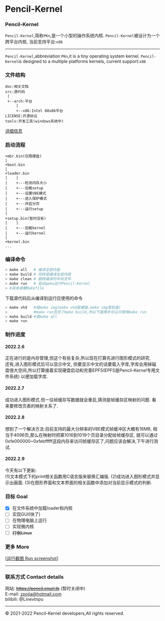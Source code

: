 Pencil-Kernel
=
### Pencil-Kernel
`Pencil-Kernel`,简称`PKn`,是一个小型的操作系统内核.
`Pencil-Kernel`被设计为一个跨平台内核,
当前支持平台:`x86` <br />
***
`Pencil-Kernel`,abbreviation `PKn`,it is a tiny operating system kernel.
`Pencil-Kernel`is designed to a multiple platforms kernels,
current support:`x86` <br />
### 文件结构
```
doc:相关文档
src:源代码
 |
 +--arch:平台
     |
     +--x86:Intel 80x86平台
LICENSE:开源协议
tools:开发工具(windows系统中)
```
[详细信息](doc/question.md)
### 启动流程
```
+mbr.bin(仅限硬盘)
|
+boot.bin
|
+loader.bin
|    |
|    +---检测内存大小
|    +---加载setup
|    +---设置VBE模式
|    +---进入保护模式
|    +---开启分页
|    +---运行setup
|
+setup.bin(暂时没有)
|    |
|    +---加载kernel
|    +---运行kernel
|
+kernel.bin
...

```
### 编译命令
```bash
> make all   # 编译全部内容
> make build # 同样是编译全部内容
> make clean # 删除编译的中间文件
> make run   # 启动qemu运行Pencil-Kernel
> #具体请看Makefile
```
下载源代码后从编译到运行应使用的命令
```bash
> make vhd   #或make img(make vhd是硬盘,make img是软盘)
>            #make run包含了make build,所以下面两步可以只使用make run
> make build #或make all
> make run
```
### 制作进度
#### 2022.2.6
正在进行的是内存管理,但这个有些复杂,所以现在打算先进行图形模式的研究.<br />
还有,进入图形模式后可以显示中文,
但要显示中文的话要载入字库,字库会用掉磁盘很大空间,所以打算接着实现硬盘启动和完善EPFS(EPFS是Pencil-Kernel专用文件系统)
以便加载字库.
#### 2022.2.7
成功进入图形模式.但一往帧缓存写数据就会重启,猜测是帧缓存区映射的问题.
看来要修改页表的映射关系了.
#### 2022.2.8
想到了一个解决方法:目前支持的最大分辨率的VBE模式帧缓冲区大概有16MB,
相当于4096页,那么在映射时把第1016到1019个页目录分配给帧缓存区,
就可以通过0xfe000000~0xfebfffff这段内存来访问帧缓存区了,问题应该会解决,下午进行测试.
#### 2022.2.9
今天有以下更新:<br />
(1)文本模式下的print相关函数用C语言版来替换汇编版.
(2)成功进入图形模式并显示出画面.
(3)在图形界面和文本界面的相关函数中添加对当前显示模式的判断.
### 目标 Goal
- [x] 在文件系统中加载loader和内核
- [ ] 实现GUI(快了)
- [ ] 在物理电脑上运行
- [ ] 实现微内核
- [ ] ~~打倒Linux~~
### 更多 More
[[运行截图 Run screenshot]](doc/image/Readme.md)<br />
***
### 联系方式 Contact details
网站: ~~https://pencil.cnurl.tk~~ (暂时关闭中)<br/>
E-mail: zpojia@hotmail.com<br />
bilibili: @Linevtnpu
***
&copy; 2021-2022 Pencil-Kernel developers,All rights reserved.
